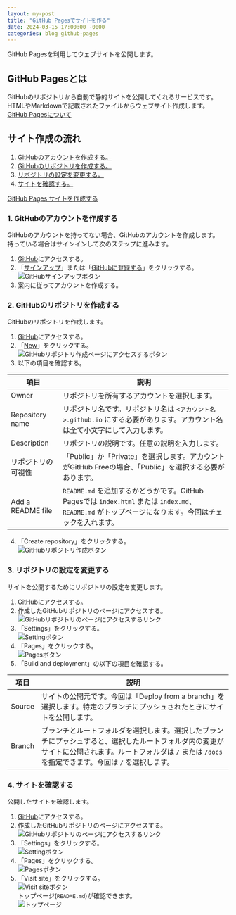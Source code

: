 ```yaml
---
layout: my-post
title: "GitHub Pagesでサイトを作る"
date: 2024-03-15 17:00:00 -0000
categories: blog github-pages
---
```


GitHub Pagesを利用してウェブサイトを公開します。

## GitHub Pagesとは
GitHubのリポジトリから自動で静的サイトを公開してくれるサービスです。  
HTMLやMarkdownで記載されたファイルからウェブサイト作成します。  
[GitHub Pagesについて](https://docs.github.com/ja/pages/getting-started-with-github-pages/about-github-pages)

## サイト作成の流れ
1. [GitHubのアカウントを作成する。](#1-githubのアカウントを作成する)
2. [GitHubのリポジトリを作成する。](#2-githubのリポジトリを作成する)
3. [リポジトリの設定を変更する。](#3-リポジトリの設定を変更する)
4. [サイトを確認する。](#4-サイトを確認する)

[GitHub Pages サイトを作成する](https://docs.github.com/ja/pages/getting-started-with-github-pages/creating-a-github-pages-site)

### 1. GitHubのアカウントを作成する
GitHubのアカウントを持ってない場合、GitHubのアカウントを作成します。   
持っている場合はサインインして次のステップに進みます。
1. [GitHub](https://github.co.jp/)にアクセスする。
2. 「[サインアップ](https://github.com/signup)」または「[GitHubに登録する](https://github.com/signup)」をクリックする。  
![GitHubサインアップボタン](/assets/images/blog/github-pages/2024-03-15-creating-site-by-github-pages/image1.png "GitHubサインアップボタン")
3. 案内に従ってアカウントを作成する。

### 2. GitHubのリポジトリを作成する
GitHubのリポジトリを作成します。
1. [GitHub](https://github.com/)にアクセスする。
2. 「[New](https://github.com/new)」をクリックする。  
![GitHubリポジトリ作成ページにアクセスするボタン](/assets/images/blog/github-pages/2024-03-15-creating-site-by-github-pages/image2.png "GitHubリポジトリ作成ページにアクセスするボタン")
3. 以下の項目を確認する。

|項目|説明|
|----|----|
|Owner|リポジトリを所有するアカウントを選択します。|
|Repository name|リポジトリ名です。リポジトリ名は `<アカウント名>.github.io` にする必要があります。アカウント名は全て小文字にして入力します。|
|Description|リポジトリの説明です。任意の説明を入力します。|
|リポジトリの可視性|「Public」か「Private」を選択します。アカウントがGitHub Freeの場合、「Public」を選択する必要があります。|
|Add a README file|`README.md` を追加するかどうかです。GitHub Pagesでは `index.html` または `index.md`、`README.md` がトップページになります。今回はチェックを入れます。|

4. 「Create repository」をクリックする。  
![GitHubリポジトリ作成ボタン](/assets/images/blog/github-pages/2024-03-15-creating-site-by-github-pages/image3.png "GitHubリポジトリ作成ボタン")

### 3. リポジトリの設定を変更する
サイトを公開するためにリポジトリの設定を変更します。
1. [GitHub](https://github.com/)にアクセスする。
2. 作成したGitHubリポジトリのページにアクセスする。  
![GitHubリポジトリのページにアクセスするリンク](/assets/images/blog/github-pages/2024-03-15-creating-site-by-github-pages/image4.png "GitHubリポジトリのページにアクセスするリンク")
3. 「Settings」をクリックする。  
![Settingボタン](/assets/images/blog/github-pages/2024-03-15-creating-site-by-github-pages/image5.png "Settingボタン")
4. 「Pages」をクリックする。  
![Pagesボタン](/assets/images/blog/github-pages/2024-03-15-creating-site-by-github-pages/image6.png "Pagesボタン")
5. 「Build and deployment」の以下の項目を確認する。

|項目|説明|
|----|----|
|Source|サイトの公開元です。今回は「Deploy from a branch」を選択します。特定のブランチにプッシュされたときにサイトを公開します。|
|Branch|ブランチとルートフォルダを選択します。選択したブランチにプッシュすると、選択したルートフォルダ内の変更がサイトに公開されます。ルートフォルダは `/` または `/docs` を指定できます。今回は `/` を選択します。|

### 4. サイトを確認する
公開したサイトを確認します。
1. [GitHub](https://github.com/)にアクセスする。
2. 作成したGitHubリポジトリのページにアクセスする。  
![GitHubリポジトリのページにアクセスするリンク](/assets/images/blog/github-pages/2024-03-15-creating-site-by-github-pages/image4.png "GitHubリポジトリのページにアクセスするリンク")
3. 「Settings」をクリックする。  
![Settingボタン](/assets/images/blog/github-pages/2024-03-15-creating-site-by-github-pages/image5.png "Settingボタン")
4. 「Pages」をクリックする。  
![Pagesボタン](/assets/images/blog/github-pages/2024-03-15-creating-site-by-github-pages/image6.png "Pagesボタン")
5. 「Visit site」をクリックする。  
![Visit siteボタン](/assets/images/blog/github-pages/2024-03-15-creating-site-by-github-pages/image7.png "Visit siteボタン")  
トップページ(`README.md`)が確認できます。  
![トップページ](/assets/images/blog/github-pages/2024-03-15-creating-site-by-github-pages/image8.png "トップページ")